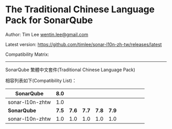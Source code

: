 The Traditional Chinese Language Pack for SonarQube
=======

Author: Tim Lee <wentin.lee@gmail.com>

Latest version: https://github.com/timlee/sonar-l10n-zh-tw/releases/latest

Compatibility Matrix: 

---

SonarQube 繁體中文套件(Traditional Chinese Language Pack)

相容列表如下(Compatibility List)：

**SonarQube** |**8.0**|       |       |       |       |       |       |       |       |       |
--------------|-------|-------|-------|-------|-------|-------|-------|-------|-------|-------|
sonar-l10n-zhtw |1.0    |       |       |       |       |       |       |       |       |       |
**SonarQube** |**7.5**|**7.6**|**7.7**|**7.8**|**7.9**|
sonar-l10n-zhtw |1.0   |1.0   |1.0   |1.0   |1.0   |


